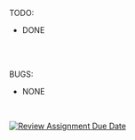 TODO:
- DONE

<br><br>

BUGS:
- NONE

<br>




[![Review Assignment Due Date](https://classroom.github.com/assets/deadline-readme-button-24ddc0f5d75046c5622901739e7c5dd533143b0c8e959d652212380cedb1ea36.svg)](https://classroom.github.com/a/8irlYfOA)
